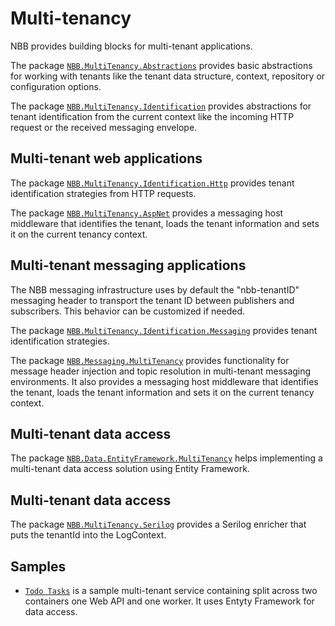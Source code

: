 # Multi-tenancy

NBB provides building blocks for multi-tenant applications.

The package [`NBB.MultiTenancy.Abstractions`](NBB.MultiTenancy.Abstractions#readme) provides basic abstractions for working with tenants like the tenant data structure, context, repository or configuration options.

The package [`NBB.MultiTenancy.Identification`](NBB.MultiTenancy.Identification#readme) provides abstractions for tenant identification from the current context like the incoming HTTP request or the received messaging envelope.

## Multi-tenant web applications

The package [`NBB.MultiTenancy.Identification.Http`](NBB.MultiTenancy.Identification.Http#readme) provides tenant identification strategies from HTTP requests.

The package [`NBB.MultiTenancy.AspNet`](NBB.MultiTenancy.AspNet#readme) provides a messaging host middleware that identifies the tenant, loads the tenant information and sets it on the current tenancy context.

## Multi-tenant messaging applications

The NBB messaging infrastructure uses by default the "nbb-tenantID" messaging header to transport the tenant ID between publishers and subscribers. This behavior can be customized if needed.

The package [`NBB.MultiTenancy.Identification.Messaging`](NBB.MultiTenancy.Identification.Messaging#readme) provides tenant identification strategies.

The package [`NBB.Messaging.MultiTenancy`](../Messaging/NBB.Messaging.MultiTenancy#readme) provides functionality for message header injection and topic resolution in multi-tenant messaging environments. It also provides a messaging host middleware that identifies the tenant, loads the tenant information and sets it on the current tenancy context.

## Multi-tenant data access

The package [`NBB.Data.EntityFramework.MultiTenancy`](../Data/NBB.Data.EntityFramework.MultiTenancy#readme) helps implementing a multi-tenant data access solution using Entity Framework.

## Multi-tenant data access

The package [`NBB.MultiTenancy.Serilog`](../Data/NBB.MultiTenancy.Serilog#readme) provides a Serilog enricher that puts the tenantId into the LogContext.

## Samples

* [`Todo Tasks`](../../samples/MultiTenancy#readme) is a sample multi-tenant service containing split across two containers one Web API and one worker. It uses Entyty Framework for data access.
